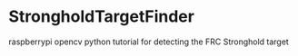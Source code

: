 # StrongholdTargetFinder
raspberrypi opencv python tutorial for detecting the FRC Stronghold target
